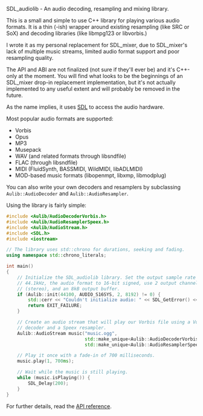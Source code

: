 SDL_audiolib - An audio decoding, resampling and mixing library.

This is a small and simple to use C++ library for playing various audio formats.
It is a thin (-ish) wrapper around existing resampling (like SRC or SoX) and
decoding libraries (like libmpg123 or libvorbis.)

I wrote it as my personal replacement for SDL_mixer, due to SDL_mixer's lack
of multiple music streams, limited audio format support and poor resampling
quality.

The API and ABI are not finalized (not sure if they'll ever be) and it's
C++-only at the moment. You will find what looks to be the beginnings of an
SDL_mixer drop-in replacement implementation, but it's not actually implemented
to any useful extent and will probably be removed in the future.

As the name implies, it uses [SDL](http://www.libsdl.org) to access the audio
hardware.

Most popular audio formats are supported:

  * Vorbis
  * Opus
  * MP3
  * Musepack
  * WAV (and related formats through libsndfile)
  * FLAC (through libsndfile)
  * MIDI (FluidSynth, BASSMIDI, WildMIDI, libADLMIDI)
  * MOD-based music formats (libopenmpt, libxmp, libmodplug)

You can also write your own decoders and resamplers by subclassing
`Aulib::AudioDecoder` and `Aulib::AudioResampler`.

Using the library is fairly simple:

```c++
#include <Aulib/AudioDecoderVorbis.h>
#include <Aulib/AudioResamplerSpeex.h>
#include <Aulib/AudioStream.h>
#include <SDL.h>
#include <iostream>

// The library uses std::chrono for durations, seeking and fading.
using namespace std::chrono_literals;

int main()
{
    // Initialize the SDL_audiolib library. Set the output sample rate to
    // 44.1kHz, the audio format to 16-bit signed, use 2 output channels
    // (stereo), and an 8kB output buffer.
    if (Aulib::init(44100, AUDIO_S16SYS, 2, 8192) != 0) {
        std::cerr << "Couldn't initialize audio: " << SDL_GetError() << '\n';
        return EXIT_FAILURE;
    }

    // Create an audio stream that will play our Vorbis file using a Vorbis
    // decoder and a Speex resampler.
    Aulib::AudioStream music("music.ogg",
                             std::make_unique<Aulib::AudioDecoderVorbis>(),
                             std::make_unique<Aulib::AudioResamplerSpeex>());

    // Play it once with a fade-in of 700 milliseconds.
    music.play(1, 700ms);

    // Wait while the music is still playing.
    while (music.isPlaying()) {
        SDL_Delay(200);
    }
}
```

For further details, read the
[API reference](http://realnc.github.io/SDL_audiolib).
